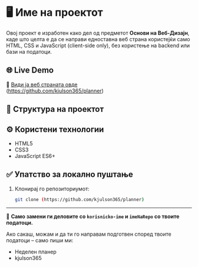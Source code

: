 # 🖥️ Име на проектот

Овој проект е изработен како дел од предметот **Основи на Веб-Дизајн**, каде што целта е да се направи едноставна веб страна користејќи само HTML, CSS и JavaScript (client-side only), без користење на backend или бази на податоци.

## 🌐 Live Demo
🔗 [Види ја веб страната овде](https://korisnicko-ime.github.io/imeNaRepo/)  
(https://github.com/kjulson365/planner)

## 📁 Структура на проектот


## ⚙️ Користени технологии
- HTML5
- CSS3
- JavaScript ES6+

## ✅ Упатство за локално пуштање

1. Клонирај го репозиториумот:
   ```bash
   git clone (https://github.com/kjulson365/planner)
---

📌 **Само замени ги деловите со `korisnicko-ime` и `imeNaRepo` со твоите податоци.**

Ако сакаш, можам и да ти го направам подготвен според твоите податоци – само пиши ми:
- Неделен планер
- kjulson365


